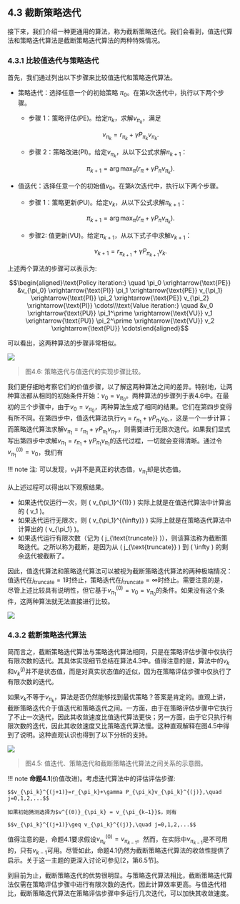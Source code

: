 ## 4.3 截断策略迭代

接下来，我们介绍一种更通用的算法，称为截断策略迭代。我们会看到，值迭代算法和策略迭代算法是截断策略迭代算法的两种特殊情况。

### 4.3.1 比较值迭代与策略迭代

首先，我们通过列出以下步骤来比较值迭代和策略迭代算法。

- 策略迭代：选择任意一个的初始策略 $\pi_0$。在第$k$次迭代中，执行以下两个步骤。
    - 步骤 1：策略评估(PE)。给定$\pi_k$，求解$v_{\pi_k}$，满足
  
        $$v_{\pi_k}=r_{\pi_k}+\gamma P_{\pi_k}v_{\pi_k}.$$

    - 步骤 2：策略改进(PI)。给定$v_{\pi_k}$，从以下公式求解$\pi_{k+1}$：
  
        $$\pi_{k+1}=\arg\max_\pi(r_\pi+\gamma P_\pi v_{\pi_k}).$$

- 值迭代：选择任意一个的初始值$v_0$。在第$k$次迭代中，执行以下两个步骤。
    - 步骤 1：策略更新(PU)。给定$v_k$，从以下公式求解$\pi_{k+1}$：
  
        $$\pi_{k+1}=\arg\max_\pi(r_\pi+\gamma P_\pi v_{\pi_k}).$$

    - 步骤2: 值更新(VU)。给定$\pi_{k+1}$，从以下式子中求解$v_{k+1}$：
  
        $$v_{k+1}=r_{\pi_{k+1}}+\gamma P_{\pi_{k+1}}v_{k}.$$

上述两个算法的步骤可以表示为:

$$\begin{aligned}\text{Policy iteration:} \quad \pi_0 \xrightarrow{\text{PE}} &v_{\pi_0} \xrightarrow{\text{PI}} \pi_1 \xrightarrow{\text{PE}} v_{\pi_1} \xrightarrow{\text{PI}} \pi_2 \xrightarrow{\text{PE}} v_{\pi_2} \xrightarrow{\text{PI}} \cdots\\\text{Value iteration:} \quad &v_0 \xrightarrow{\text{PU}} \pi_1^\prime \xrightarrow{\text{VU}} v_1 \xrightarrow{\text{PU}} \pi_2^\prime \xrightarrow{\text{VU}} v_2 \xrightarrow{\text{PU}} \cdots\end{aligned}$$

可以看出，这两种算法的步骤非常相似。

 ![](../img/04/13.png)

 > 图$4.6$: 策略迭代与值迭代的实现步骤比较。

我们更仔细地考察它们的价值步骤，以了解这两种算法之间的差异。特别地，让两种算法都从相同的初始条件开始：$v_0 = v_{\pi_0}$。两种算法的步骤列于表$4.6$中。在最初的三个步骤中，由于$v_0=v_{\pi_0}$，两种算法生成了相同的结果。它们在第四步变得有所不同。在第四步中，值迭代算法执行$v_1=r_{\pi_1}+\gamma P_{\pi_1}v_0,$，这是一个一步计算；而策略迭代算法求解$v_{\pi_{1}}=r_{\pi_{1}}+\gamma P_{\pi_{1}}v_{\pi_{1}},$，则需要进行无限次迭代。如果我们显式写出第四步中求解$v_{\pi_1}=r_{\pi_1}+\gamma P_{\pi_1}v_{\pi_1}$的迭代过程，一切就会变得清晰。通过令$v_{\pi_1}^{(0)}=v_0$，我们有

!!! note
    注: 可以发现，$v_1$并不是真正的状态值，$v_{\pi_1}$却是状态值。

从上述过程可以得出以下观察结果。

- 如果迭代仅运行一次，则 \( v_{\pi_1}^{(1)} \) 实际上就是在值迭代算法中计算出的 \( v_1 \)。
- 如果迭代运行无限次，则 \( v_{\pi_1}^{(\infty)} \) 实际上就是在策略迭代算法中计算出的 \( v_{\pi_1} \)。
- 如果迭代运行有限次数（记为 \( j_{\text{truncate}} \)），则该算法称为截断策略迭代。之所以称为截断，是因为从 \( j_{\text{truncate}} \) 到 \( \infty \) 的剩余迭代被截断了。

因此，值迭代算法和策略迭代算法可以被视为截断策略迭代算法的两种极端情况：值迭代在$j_{\text{truncate}}=1$时终止，策略迭代在$j_{\text{truncate}}=\infty$时终止。需要注意的是，尽管上述比较具有说明性，但它基于$v_{\pi_1}^{(0)} = v_0 = v_{\pi_0}$的条件。如果没有这个条件，这两种算法就无法直接进行比较。

![](../img/04/14.png)

### 4.3.2 截断策略迭代算法

简而言之，截断策略迭代算法与策略迭代算法相同，只是在策略评估步骤中仅执行有限次数的迭代。其具体实现细节总结在算法$4.3$中。值得注意的是，算法中的$v_k$和$v^{(j)}_k$并不是状态值，而是对真实状态值的近似，因为在策略评估步骤中仅执行了有限次数的迭代。

如果$v_k$不等于$v_{\pi_k}$，算法是否仍然能够找到最优策略？答案是肯定的。直观上讲，截断策略迭代介于值迭代和策略迭代之间。一方面，由于在策略评估步骤中它执行了不止一次迭代，因此其收敛速度比值迭代算法更快；另一方面，由于它只执行有限次数的迭代，因此其收敛速度又比策略迭代算法慢。这种直观解释在图$4.5$中得到了说明。这种直观认识也得到了以下分析的支持。

 ![](../img/04/10.png)
 > 图$4.5$: 值迭代、策略迭代和截断策略迭代算法之间关系的示意图。

!!! note
    **命题4.1**(价值改进)。考虑迭代算法中的评估评估步骤: 

    $$v_{\pi_k}^{(j+1)}=r_{\pi_k}+\gamma P_{\pi_k}v_{\pi_k}^{(j)},\quad j=0,1,2,...$$

    如果初始猜测选择为$v^{(0)}_{\pi_k} = v_{\pi_{k−1}}$，则有

    $$v_{\pi_k}^{(j+1)}\geq v_{\pi_k}^{(j)},\quad j=0,1,2,...$$

值得注意的是，命题$4.1$要求假设$v_{\pi_{k}}^{(0)}=v_{\pi_{k-1}}$。然而，在实际中$v_{\pi_{k−1}}$是不可用的，只有$v_{k−1}$可用。尽管如此，命题$4.1$仍然为截断策略迭代算法的收敛性提供了启示。关于这一主题的更深入讨论可参见[2，第6.5节]。

到目前为止，截断策略迭代的优势很明显。与策略迭代算法相比，截断策略迭代算法仅需在策略评估步骤中进行有限次数的迭代，因此计算效率更高。与值迭代相比，截断策略迭代算法在策略评估步骤中多运行几次迭代，可以加快其收敛速度。


